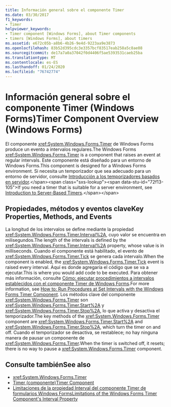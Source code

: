 ```yaml
---
title: Información general sobre el componente Timer
ms.date: 03/30/2017
f1_keywords:
- Timer
helpviewer_keywords:
- Timer component [Windows Forms], about Timer components
- timers [Windows Forms], about timers
ms.assetid: e672c05b-a8b6-4b26-9e4d-9223aa9e3873
ms.openlocfilehash: 83b52d395cdc3e3357bcf83517eab258a5c8ae08
ms.sourcegitcommit: de17a7a0a37042f0d4406f5ae5393531caeb25ba
ms.translationtype: MT
ms.contentlocale: es-ES
ms.lasthandoff: 01/24/2020
ms.locfileid: "76742774"
---
```

# <a name="timer-component-overview-windows-forms"></a><span data-ttu-id="72f13-102">Información general sobre el componente Timer (Windows Forms)</span><span class="sxs-lookup"><span data-stu-id="72f13-102">Timer Component Overview (Windows Forms)</span></span>
<span data-ttu-id="72f13-103">El componente <xref:System.Windows.Forms.Timer> de Windows Forms produce un evento a intervalos regulares.</span><span class="sxs-lookup"><span data-stu-id="72f13-103">The Windows Forms <xref:System.Windows.Forms.Timer> is a component that raises an event at regular intervals.</span></span> <span data-ttu-id="72f13-104">Este componente está diseñado para un entorno de Windows Forms.</span><span class="sxs-lookup"><span data-stu-id="72f13-104">This component is designed for a Windows Forms environment.</span></span> <span data-ttu-id="72f13-105">Si necesita un temporizador que sea adecuado para un entorno de servidor, consulte [Introducción a los temporizadores basados en servidor](https://docs.microsoft.com/previous-versions/visualstudio/visual-studio-2008/tb9yt5e6(v=vs.90)).</span><span class="sxs-lookup"><span data-stu-id="72f13-105">If you need a timer that is suitable for a server environment, see [Introduction to Server-Based Timers](https://docs.microsoft.com/previous-versions/visualstudio/visual-studio-2008/tb9yt5e6(v=vs.90)).</span></span>  
  
## <a name="key-properties-methods-and-events"></a><span data-ttu-id="72f13-106">Propiedades, métodos y eventos clave</span><span class="sxs-lookup"><span data-stu-id="72f13-106">Key Properties, Methods, and Events</span></span>  
 <span data-ttu-id="72f13-107">La longitud de los intervalos se define mediante la propiedad <xref:System.Windows.Forms.Timer.Interval%2A>, cuyo valor se encuentra en milisegundos.</span><span class="sxs-lookup"><span data-stu-id="72f13-107">The length of the intervals is defined by the <xref:System.Windows.Forms.Timer.Interval%2A> property, whose value is in milliseconds.</span></span> <span data-ttu-id="72f13-108">Cuando el componente está habilitado, el evento de <xref:System.Windows.Forms.Timer.Tick> se genera cada intervalo.</span><span class="sxs-lookup"><span data-stu-id="72f13-108">When the component is enabled, the <xref:System.Windows.Forms.Timer.Tick> event is raised every interval.</span></span> <span data-ttu-id="72f13-109">Aquí es donde agregaría el código que se va a ejecutar.</span><span class="sxs-lookup"><span data-stu-id="72f13-109">This is where you would add code to be executed.</span></span> <span data-ttu-id="72f13-110">Para obtener más información, consulte [Cómo: ejecutar procedimientos a intervalos establecidos con el componente Timer de Windows Forms](run-procedures-at-set-intervals-with-wf-timer-component.md).</span><span class="sxs-lookup"><span data-stu-id="72f13-110">For more information, see [How to: Run Procedures at Set Intervals with the Windows Forms Timer Component](run-procedures-at-set-intervals-with-wf-timer-component.md).</span></span> <span data-ttu-id="72f13-111">Los métodos clave del componente <xref:System.Windows.Forms.Timer> son <xref:System.Windows.Forms.Timer.Start%2A> y <xref:System.Windows.Forms.Timer.Stop%2A>, lo que activa y desactiva el temporizador.</span><span class="sxs-lookup"><span data-stu-id="72f13-111">The key methods of the <xref:System.Windows.Forms.Timer> component are <xref:System.Windows.Forms.Timer.Start%2A> and <xref:System.Windows.Forms.Timer.Stop%2A>, which turn the timer on and off.</span></span> <span data-ttu-id="72f13-112">Cuando el temporizador se desactiva, se restablece; no hay ninguna manera de pausar un componente de <xref:System.Windows.Forms.Timer>.</span><span class="sxs-lookup"><span data-stu-id="72f13-112">When the timer is switched off, it resets; there is no way to pause a <xref:System.Windows.Forms.Timer> component.</span></span>  
  
## <a name="see-also"></a><span data-ttu-id="72f13-113">Consulte también</span><span class="sxs-lookup"><span data-stu-id="72f13-113">See also</span></span>

- <xref:System.Windows.Forms.Timer>
- [<span data-ttu-id="72f13-114">Timer (componente)</span><span class="sxs-lookup"><span data-stu-id="72f13-114">Timer Component</span></span>](timer-component-windows-forms.md)
- [<span data-ttu-id="72f13-115">Limitaciones de la propiedad Interval del componente Timer de formularios Windows Forms</span><span class="sxs-lookup"><span data-stu-id="72f13-115">Limitations of the Windows Forms Timer Component's Interval Property</span></span>](limitations-of-the-timer-component-interval-property.md)
